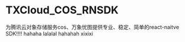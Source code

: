 # TXCloud_COS_RNSDK
为腾讯云对象存储服务cos、万象忧图提供专业、稳定、简单的react-naitve SDK!!!!
hahaha
lalalal
hahahah
xixixi

